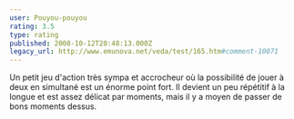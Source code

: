 ```yaml
---
user: Pouyou-pouyou
rating: 3.5
type: rating
published: 2008-10-12T20:48:13.000Z
legacy_url: http://www.emunova.net/veda/test/165.htm#comment-10071
---
```

Un petit jeu d'action très sympa et accrocheur où la possibilité de jouer à deux en simultané est un énorme point fort. Il devient un peu répétitif à la longue et est assez délicat par moments, mais il y a moyen de passer de bons moments dessus.